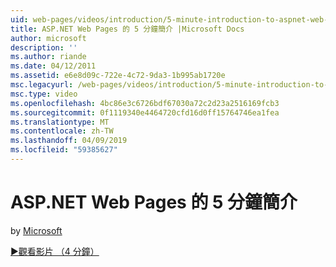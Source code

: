 ```yaml
---
uid: web-pages/videos/introduction/5-minute-introduction-to-aspnet-web-pages
title: ASP.NET Web Pages 的 5 分鐘簡介 |Microsoft Docs
author: microsoft
description: ''
ms.author: riande
ms.date: 04/12/2011
ms.assetid: e6e8d09c-722e-4c72-9da3-1b995ab1720e
msc.legacyurl: /web-pages/videos/introduction/5-minute-introduction-to-aspnet-web-pages
msc.type: video
ms.openlocfilehash: 4bc86e3c6726bdf67030a72c2d23a2516169fcb3
ms.sourcegitcommit: 0f1119340e4464720cfd16d0ff15764746ea1fea
ms.translationtype: MT
ms.contentlocale: zh-TW
ms.lasthandoff: 04/09/2019
ms.locfileid: "59385627"
---
```

# <a name="5-minute-introduction-to-aspnet-web-pages"></a>ASP.NET Web Pages 的 5 分鐘簡介

by [Microsoft](https://github.com/microsoft)

[&#9654;觀看影片 （4 分鐘）](https://channel9.msdn.com/Blogs/ASP-NET-Site-Videos/5-minute-introduction-to-aspnet-web-pages)
